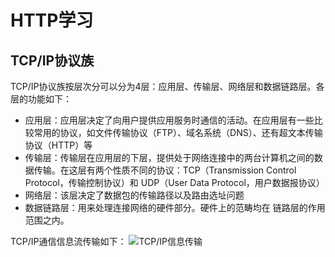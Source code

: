 # HTTP学习

## TCP/IP协议族

TCP/IP协议族按层次分可以分为4层：应用层、传输层、网络层和数据链路层。各层的功能如下：

* 应用层：应用层决定了向用户提供应用服务时通信的活动。在应用层有一些比较常用的协议，如文件传输协议（FTP）、域名系统（DNS）、还有超文本传输协议（HTTP）等
* 传输层：传输层在应用层的下层，提供处于网络连接中的两台计算机之间的数据传输。在这层有两个性质不同的协议：TCP（Transmission Control Protocol，传输控制协议）和 UDP（User Data Protocol，用户数据报协议）
* 网络层：该层决定了数据包的传输路径以及路由选址问题
* 数据链路层：用来处理连接网络的硬件部分。硬件上的范畴均在 链路层的作用范围之内。

TCP/IP通信信息流传输如下：
![TCP/IP信息传输](./picture/)
